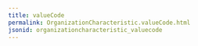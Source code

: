 ```yaml
---
title: valueCode
permalink: OrganizationCharacteristic.valueCode.html
jsonid: organizationcharacteristic_valuecode
---
```

